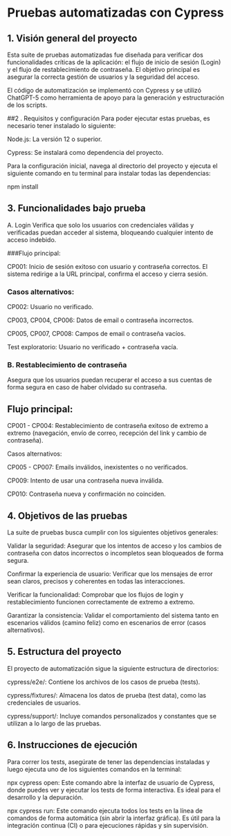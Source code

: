 #  Pruebas automatizadas con Cypress
## 1. Visión general del proyecto
Esta suite de pruebas automatizadas fue diseñada para verificar dos funcionalidades críticas de la aplicación: el flujo de inicio de sesión (Login) y el flujo de restablecimiento de contraseña. El objetivo principal es asegurar la correcta gestión de usuarios y la seguridad del acceso.

El código de automatización se implementó con Cypress y se utilizó ChatGPT-5 como herramienta de apoyo para la generación y estructuración de los scripts.

##2 . Requisitos y configuración
Para poder ejecutar estas pruebas, es necesario tener instalado lo siguiente:

Node.js: La versión 12 o superior.

Cypress: Se instalará como dependencia del proyecto.

Para la configuración inicial, navega al directorio del proyecto y ejecuta el siguiente comando en tu terminal para instalar todas las dependencias:

npm install

## 3. Funcionalidades bajo prueba
A. Login
Verifica que solo los usuarios con credenciales válidas y verificadas puedan acceder al sistema, bloqueando cualquier intento de acceso indebido.

###Flujo principal:

CP001: Inicio de sesión exitoso con usuario y contraseña correctos. El sistema redirige a la URL principal, confirma el acceso y cierra sesión.

### Casos alternativos:

CP002: Usuario no verificado.

CP003, CP004, CP006: Datos de email o contraseña incorrectos.

CP005, CP007, CP008: Campos de email o contraseña vacíos.

Test exploratorio: Usuario no verificado + contraseña vacía.

### B. Restablecimiento de contraseña
Asegura que los usuarios puedan recuperar el acceso a sus cuentas de forma segura en caso de haber olvidado su contraseña.

## Flujo principal:

CP001 - CP004: Restablecimiento de contraseña exitoso de extremo a extremo (navegación, envío de correo, recepción del link y cambio de contraseña).

Casos alternativos:

CP005 - CP007: Emails inválidos, inexistentes o no verificados.

CP009: Intento de usar una contraseña nueva inválida.

CP010: Contraseña nueva y confirmación no coinciden.

## 4. Objetivos de las pruebas
La suite de pruebas busca cumplir con los siguientes objetivos generales:

Validar la seguridad: Asegurar que los intentos de acceso y los cambios de contraseña con datos incorrectos o incompletos sean bloqueados de forma segura.

Confirmar la experiencia de usuario: Verificar que los mensajes de error sean claros, precisos y coherentes en todas las interacciones.

Verificar la funcionalidad: Comprobar que los flujos de login y restablecimiento funcionen correctamente de extremo a extremo.

Garantizar la consistencia: Validar el comportamiento del sistema tanto en escenarios válidos (camino feliz) como en escenarios de error (casos alternativos).

## 5. Estructura del proyecto
El proyecto de automatización sigue la siguiente estructura de directorios:

cypress/e2e/: Contiene los archivos de los casos de prueba (tests).

cypress/fixtures/: Almacena los datos de prueba (test data), como las credenciales de usuarios.

cypress/support/: Incluye comandos personalizados y constantes que se utilizan a lo largo de las pruebas.

## 6. Instrucciones de ejecución
Para correr los tests, asegúrate de tener las dependencias instaladas y luego ejecuta uno de los siguientes comandos en la terminal:

npx cypress open: Este comando abre la interfaz de usuario de Cypress, donde puedes ver y ejecutar los tests de forma interactiva. Es ideal para el desarrollo y la depuración.

npx cypress run: Este comando ejecuta todos los tests en la línea de comandos de forma automática (sin abrir la interfaz gráfica). Es útil para la integración continua (CI) o para ejecuciones rápidas y sin supervisión.
